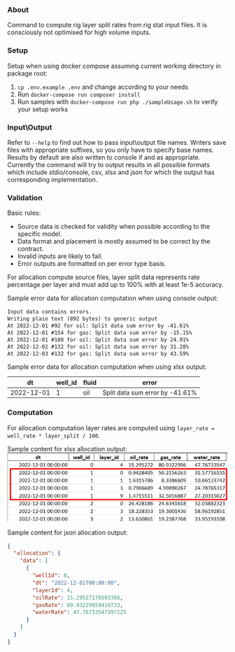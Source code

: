 ### About

Command to compute rig layer split rates from rig stat input files. It is consciously not optimised for high volume inputs.

### Setup

Setup when using docker compose assuming current working directory in package root:
1. `cp .env.example .env` and change according to your needs
2. Run `docker-compose run composer install`
3. Run samples with `docker-compose run php ./sampleUsage.sh` to verify your setup works

### Input\Output

Refer to `--help` to find out how to pass input\output file names.
Writers save files with appropriate suffixes, so you only have to specify base names.
Results by default are also written to console if and as appropriate.
Currently the command will try to output results in all possible formats which include stdio/console, csv, xlsx and json for which the output has corresponding implementation.

### Validation

Basic rules:
- Source data is checked for validity when possible according to the specific model.
- Data format and placement is mostly assumed to be correct by the contract.
- Invalid inputs are likely to fail.
- Error outputs are formatted on per error type basis.

For allocation compute source files, layer split data represents rate percentage per layer and must add up to 100% with at least 1e-5 accuracy.

Sample error data for allocation computation when using console output:
```text
Input data contains errors.
Writing plain text (892 bytes) to generic output
At 2022-12-01 #92 for oil: Split data sum error by -41.61%
At 2022-12-01 #154 for gas: Split data sum error by -15.15%
At 2022-12-01 #188 for oil: Split data sum error by 24.91%
At 2022-12-02 #132 for oil: Split data sum error by 31.28%
At 2022-12-03 #132 for gas: Split data sum error by 43.59%
```

Sample error data for allocation computation when using xlsx output:

| dt         | well_id | fluid | error                           |
|------------|---------|-------|---------------------------------|
| 2022-12-01 | 1       | oil   | Split data sum error by -41.61% |

### Computation

For allocation computation layer rates are computed using `layer_rate = well_rate * layer_split / 100`.

Sample content for xlsx allocation output:
![computationXlsxExample.png](docs/computationXlsxExample.png)

Sample content for json allocation output:
```json
{
  "allocation": {
    "data": [
      {
        "wellId": 0,
        "dt": "2022-12-01T00:00:00",
        "layerId": 4,
        "oilRate": 15.29527178593368,
        "gasRate": 80.93229959419733,
        "waterRate": 47.76733547397225
      }
    ]
  }
}
```
